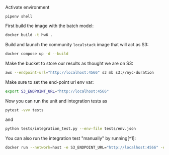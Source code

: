 Activate environment
```
pipenv shell
```

First build the image with the batch model:

```bash
docker build -t hw6 .
```

Build and launch the community `localstack` image that will act as S3:

```bash
docker compose up -d --build
```

Make the bucket to store our results as thought we are on S3:

```bash
aws --endpoint-url="http://localhost:4566" s3 mb s3://nyc-duration
```
Make sure to set the end-point url env var:
```bash
export S3_ENDPOINT_URL="http://localhost:4566"
```



Now you can run the unit and integration tests as 

```bash
pytest -vvv tests
```
and

```bash
python tests/integration_test.py --env-file tests/env.json
```

You can also run the integration test "manually" by running[^1]:

```bash
docker run --network=host -e S3_ENDPOINT_URL="http://localhost:4566" -e INPUT_FILE_PATTERN="test_input_{year:04d}-{month:02d}.parquet"  -e OUTPUT_FILE_PATTERN="test_otuput_{year:04d}-{month:02d}.parquet" -e AWS_ACCESS_KEY_ID=foo -e AWS_SECRET_ACCESS_KEY=bar -e AWS_DEFAULT_REGION=us-east-1 hw6_integration --year 2024 --month 1
```